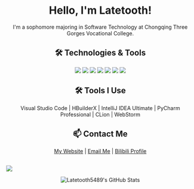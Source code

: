 <h1 align="center">Hello, I'm Latetooth!</h1>
<p align="center">I'm a sophomore majoring in Software Technology at Chongqing Three Gorges Vocational College.</p>

<h2 align="center">🛠️ Technologies & Tools</h2>
<p align="center">
  <img src="https://img.shields.io/badge/Programming-Java-informational?style=flat&logo=java&logoColor=white&color=007396" />
  <img src="https://img.shields.io/badge/Programming-C%20Language-informational?style=flat&logo=c&logoColor=white&color=00599C" />
  <img src="https://img.shields.io/badge/Programming-Python-informational?style=flat&logo=python&logoColor=white&color=3776AB" />
  <img src="https://img.shields.io/badge/Database-MySQL-informational?style=flat&logo=mysql&logoColor=white&color=4479A1" />
  <img src="https://img.shields.io/badge/Frontend-Vue-informational?style=flat&logo=vue.js&logoColor=white&color=4FC08D" />
  <img src="https://img.shields.io/badge/Frontend-HTML%2BCSS-informational?style=flat&logo=html5&logoColor=white&color=E34F26" />
  <img src="https://img.shields.io/badge/Backend-Node.js-informational?style=flat&logo=node.js&logoColor=white&color=8CC84B" />
</p>

<h2 align="center">🛠️ Tools I Use</h2>
<p align="center">
  Visual Studio Code | HBuilderX | IntelliJ IDEA Ultimate | PyCharm Professional | CLion | WebStorm
</p>

<h2 align="center">📫 Contact Me</h2>
<p align="center">
  <a href="https://www.latetooth.cn">My Website</a> | 
  <a href="mailto:eveningl@qq.com">Email Me</a> | 
  <a href="https://space.bilibili.com/417832693">Bilibili Profile</a>
</p>

<h2 align="center"></h2>
<p align="left">
  <a href="https://skillicons.dev" align="center">
    <img src="https://skillicons.dev/icons?i=java,c,python,mysql,vue,html,css,nodejs,vscode,idea,pycharm,clion,webstorm" />
  </a>
</p>

<!-- GitHub Stats -->
<p align="center">
  <img src="https://github-readme-stats.vercel.app/api?username=Latetooth5489&show_icons=true&theme=radical" alt="Latetooth5489's GitHub Stats" />
</p>
